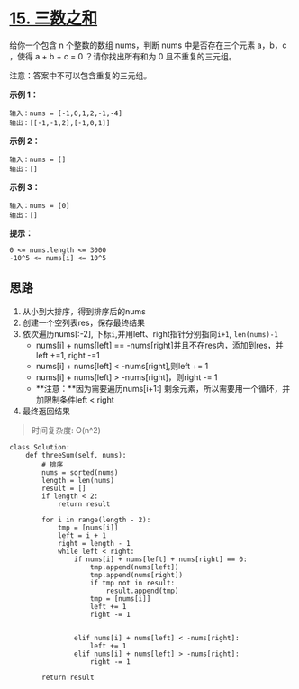 # [15. 三数之和](https://leetcode-cn.com/problems/3sum/)

给你一个包含 n 个整数的数组 nums，判断 nums 中是否存在三个元素 a，b，c ，使得 a + b + c = 0 ？请你找出所有和为 0 且不重复的三元组。

注意：答案中不可以包含重复的三元组。

 

**示例 1：**

```
输入：nums = [-1,0,1,2,-1,-4]
输出：[[-1,-1,2],[-1,0,1]]
```

**示例 2：**

```
输入：nums = []
输出：[]
```

**示例 3：**

```
输入：nums = [0]
输出：[]
```

**提示：**

```
0 <= nums.length <= 3000
-10^5 <= nums[i] <= 10^5
```



## 思路

1. 从小到大排序，得到排序后的nums
2. 创建一个空列表res，保存最终结果
3. 依次遍历nums[:-2], 下标`i`,并用left、right指针分别指向`i+1`, `len(nums)-1`
   - nums[i] + nums[left] == -nums[right]并且不在res内，添加到res，并left +=1, right -=1
   -  nums[i] + nums[left] < -nums[right],则left += 1
   - nums[i] + nums[left] > -nums[right]，则right -= 1
   - **注意：**因为需要遍历nums[i+1:] 剩余元素，所以需要用一个循环，并加限制条件left < right
4. 最终返回结果

> 时间复杂度: O(n^2)

```
class Solution:
    def threeSum(self, nums):
        # 排序
        nums = sorted(nums)
        length = len(nums)
        result = []
        if length < 2:
            return result

        for i in range(length - 2):
            tmp = [nums[i]]
            left = i + 1
            right = length - 1
            while left < right:
                if nums[i] + nums[left] + nums[right] == 0:
                    tmp.append(nums[left])
                    tmp.append(nums[right])
                    if tmp not in result:
                        result.append(tmp)
                    tmp = [nums[i]]
                    left += 1
                    right -= 1


                elif nums[i] + nums[left] < -nums[right]:
                    left += 1
                elif nums[i] + nums[left] > -nums[right]:
                    right -= 1

        return result

```

